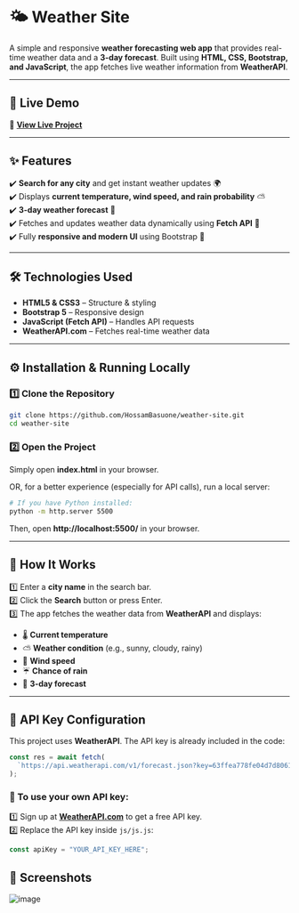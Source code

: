 # 🌤 **Weather Site**  

A simple and responsive **weather forecasting web app** that provides real-time weather data and a **3-day forecast**. Built using **HTML, CSS, Bootstrap, and JavaScript**, the app fetches live weather information from **WeatherAPI**.  

---

## 🚀 **Live Demo**  
🔗 **[View Live Project](https://hossambasuone.github.io/weather-site/)**  

---

## ✨ **Features**  
✔️ **Search for any city** and get instant weather updates 🌍  
✔️ Displays **current temperature, wind speed, and rain probability** ⛅  
✔️ **3-day weather forecast** 📅  
✔️ Fetches and updates weather data dynamically using **Fetch API** 🔄  
✔️ Fully **responsive and modern UI** using Bootstrap 🎨  

---

## 🛠 **Technologies Used**  
- **HTML5 & CSS3** – Structure & styling  
- **Bootstrap 5** – Responsive design  
- **JavaScript (Fetch API)** – Handles API requests  
- **WeatherAPI.com** – Fetches real-time weather data  

---

## ⚙️ **Installation & Running Locally**  

### 1️⃣ **Clone the Repository**  
```bash
git clone https://github.com/HossamBasuone/weather-site.git
cd weather-site
```

### 2️⃣ **Open the Project**  
Simply open **index.html** in your browser.  

OR, for a better experience (especially for API calls), run a local server:  
```bash
# If you have Python installed:
python -m http.server 5500
```
Then, open **http://localhost:5500/** in your browser.  

---

## 📝 **How It Works**  

1️⃣ Enter a **city name** in the search bar.  
2️⃣ Click the **Search** button or press Enter.  
3️⃣ The app fetches the weather data from **WeatherAPI** and displays:  
   - 🌡 **Current temperature**  
   - ⛅ **Weather condition** (e.g., sunny, cloudy, rainy)  
   - 💨 **Wind speed**  
   - ☔ **Chance of rain**  
   - 📅 **3-day forecast**  

---

## 🔧 **API Key Configuration**  

This project uses **WeatherAPI**. The API key is already included in the code:  
```js
const res = await fetch(
  `https://api.weatherapi.com/v1/forecast.json?key=63ffea778fe04d7d806135143240412&q=${country}&days=3`
);
```
### 🔹 To use your own API key:  
1️⃣ Sign up at **[WeatherAPI.com](https://www.weatherapi.com/)** to get a free API key.  
2️⃣ Replace the API key inside `js/js.js`:  
```js
const apiKey = "YOUR_API_KEY_HERE";
```


## 📸 Screenshots  
![image](https://github.com/user-attachments/assets/d99fd7d6-730e-4412-9712-36a348f0af37)
